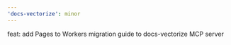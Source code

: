 ```yaml
---
'docs-vectorize': minor
---
```


feat: add Pages to Workers migration guide to docs-vectorize MCP server
